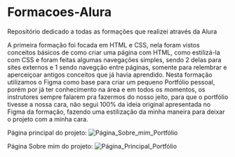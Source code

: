 # Formacoes-Alura

Repositório dedicado a todas as formações que realizei através da Alura


A primeira formação foi focada em HTML e CSS, nela foram vistos conceitos básicos de como criar uma página com HTML, como estilizá-la com CSS e foram feitas algumas navegações simples, sendo 2 delas para sites externos e 1 sendo navegção entre páginas, somente para relembrar e aperceiçoar antigos conceitos que já havia aprendido. Nesta formação utilizamos o Figma como base para criar um pequeno Portfólio pessoal, porém por já ter conhecimento na área e em todos os momentos, os instrutores sempre falarem pra fazermos do nosso jeito, para que o portfólio tivesse a nossa cara, não segui 100% da ideia original apresentada no Figma da formação, fazendo uma estilização da minha maneira para deixar o projeto com a minha cara.

Página principal do projeto:
![Página_Sobre_mim_Portfólio](https://github.com/Matheus-Farah/Formacoes-Alura/assets/102327438/3bd1d668-65c0-4657-b233-c8f1b5913625)

Página Sobre mim do projeto:
![Página_Principal_Portfólio](https://github.com/Matheus-Farah/Formacoes-Alura/assets/102327438/c2edb634-bee7-446b-8bfd-0cc649a5b36b)
